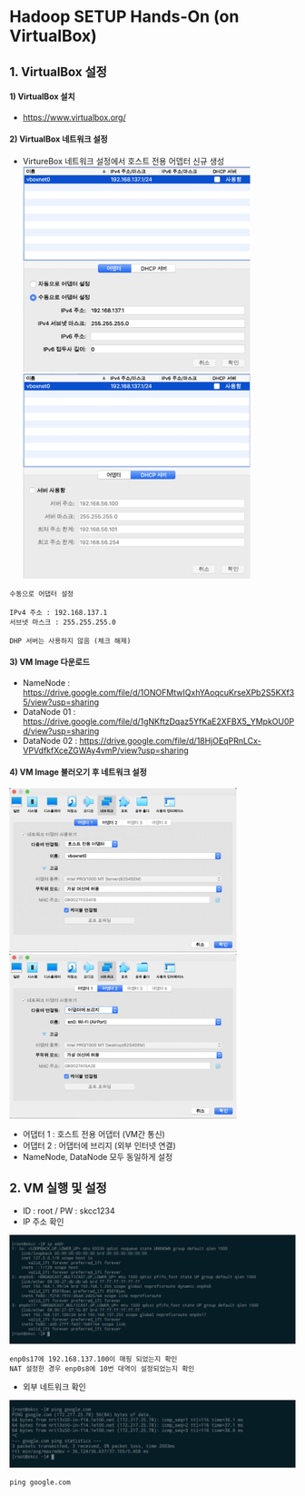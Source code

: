 # Hadoop SETUP Hands-On (on VirtualBox) 


## 1. VirtualBox 설정

#### 1) VirtualBox 설치

- https://www.virtualbox.org/


#### 2) VirtualBox 네트워크 설정

- VirtureBox 네트워크 설정에서 호스트 전용 어뎁터 신규 생성
<img src="/VM_Hands_On/images/1-1.png"  width="400" /> <img src="/VM_Hands_On/images/1-2.png"  width="400" />

````
수동으로 어댑터 설정

IPv4 주소 : 192.168.137.1
서브넷 마스크 : 255.255.255.0

DHP 서버는 사용하지 않음 (체크 해제)
````


#### 3) VM Image 다운로드
- NameNode : https://drive.google.com/file/d/1ONOFMtwIQxhYAoqcuKrseXPb2S5KXf35/view?usp=sharing
- DataNode 01 : https://drive.google.com/file/d/1gNKftzDqaz5YfKaE2XFBX5_YMpkOU0Pd/view?usp=sharing
- DataNode 02 : https://drive.google.com/file/d/18HjOEqPRnLCx-VPVdfkfXceZGWAy4vmP/view?usp=sharing


#### 4) VM Image 불러오기 후 네트워크 설정 
<img src="/VM_Hands_On/images/1-3.png" width="400" /><img src="/VM_Hands_On/images/1-4.png" width="400" />

- 어댑터 1 : 호스트 전용 어댑터 (VM간 통신)
- 어댑터 2 : 어댑터에 브리지 (외부 인터넷 연결)
- NameNode, DataNode 모두 동일하게 설정


## 2. VM 실행 및 설정
- ID : root / PW : skcc1234
- IP 주소 확인
<img src="/VM_Hands_On/images/1-5.png"  width="600" />

````
enp0s17에 192.168.137.100이 매핑 되었는지 확인
NAT 설정한 경우 enp0s8에 10번 대역이 설정되었는지 확인 
````

- 외부 네트워크 확인
<img src="/VM_Hands_On/images/1-6.png"  width="600" />

````
ping google.com
````


